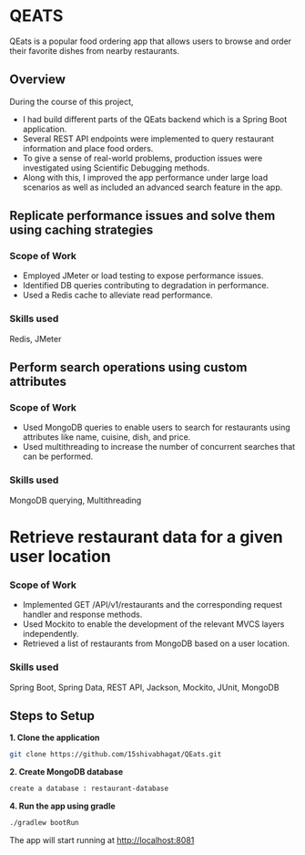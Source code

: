 # QEATS

QEats is a popular food ordering app that allows users to browse and order their favorite dishes from nearby restaurants.
## Overview
During the course of this project,
* I had build different parts of the QEats backend which is a Spring Boot application.
* Several REST API endpoints were implemented to query restaurant information and place food orders.
* To give a sense of real-world problems, production issues were investigated using Scientific Debugging methods.
* Along with this, I improved the app performance under large load scenarios as well as included an advanced search feature in the app. 

## Replicate performance issues and solve them using caching strategies
### Scope of Work
* Employed JMeter or load testing to expose performance issues.
* Identified DB queries contributing to degradation in performance.
* Used a Redis cache to alleviate read performance.
### Skills used
Redis, JMeter

## Perform search operations using custom attributes
### Scope of Work
* Used MongoDB queries to enable users to search for restaurants using attributes like name, cuisine, dish, and price.
* Used multithreading to increase the number of concurrent searches that can be performed.

### Skills used
MongoDB querying, Multithreading

# Retrieve restaurant data for a given user location
### Scope of Work
* Implemented GET /API/v1/restaurants and the corresponding request handler and response methods.
* Used Mockito to enable the development of the relevant MVCS layers independently.
* Retrieved a list of restaurants from MongoDB based on a user location.

### Skills used
Spring Boot, Spring Data, REST API, Jackson, Mockito, JUnit, MongoDB



## Steps to Setup

**1. Clone the application**

```bash
git clone https://github.com/15shivabhagat/QEats.git
```

**2. Create MongoDB database**
```bash
create a database : restaurant-database
```
**4. Run the app using gradle**

```bash
./gradlew bootRun
```
The app will start running at <http://localhost:8081>







